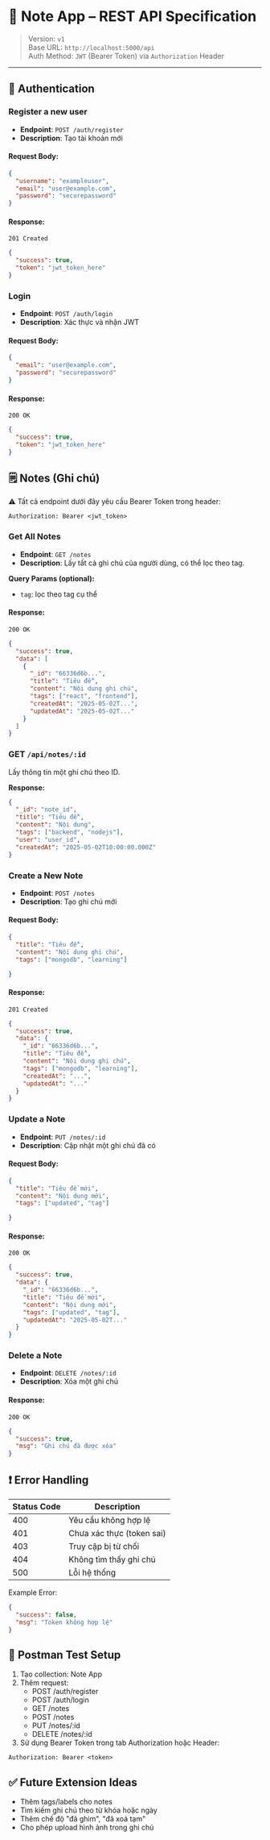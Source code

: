 # 📘 Note App – REST API Specification

> Version: `v1`  
> Base URL: `http://localhost:5000/api`  
> Auth Method: `JWT` (Bearer Token) via `Authorization` Header

---

## 🔐 Authentication

### Register a new user

- **Endpoint**: `POST /auth/register`  
- **Description**: Tạo tài khoản mới

#### Request Body:
```json
{
  "username": "exampleuser",
  "email": "user@example.com",
  "password": "securepassword"
}
```

#### Response:
`201 Created`
```json
{
  "success": true,
  "token": "jwt_token_here"
}
```

### Login

- **Endpoint**: `POST /auth/login`
- **Description**: Xác thực và nhận JWT

#### Request Body:
```json
{
  "email": "user@example.com",
  "password": "securepassword"
}
```

#### Response:
`200 OK`
```json
{
  "success": true,
  "token": "jwt_token_here"
}
```

## 🗒️ Notes (Ghi chú)

⚠️ Tất cả endpoint dưới đây yêu cầu Bearer Token trong header:
```
Authorization: Bearer <jwt_token>
```

### Get All Notes

- **Endpoint**: `GET /notes`
- **Description**: Lấy tất cả ghi chú của người dùng, có thể lọc theo tag.

**Query Params (optional):**
- `tag`: lọc theo tag cụ thể

#### Response:
`200 OK`
```json
{
  "success": true,
  "data": [
    {
      "_id": "66336d6b...",
      "title": "Tiêu đề",
      "content": "Nội dung ghi chú",
      "tags": ["react", "frontend"],
      "createdAt": "2025-05-02T...",
      "updatedAt": "2025-05-02T..."
    }
  ]
}
```

### GET `/api/notes/:id`

Lấy thông tin một ghi chú theo ID.

**Response:**
```json
{
  "_id": "note_id",
  "title": "Tiêu đề",
  "content": "Nội dung",
  "tags": ["backend", "nodejs"],
  "user": "user_id",
  "createdAt": "2025-05-02T10:00:00.000Z"
}
```


### Create a New Note

- **Endpoint**: `POST /notes`
- **Description**: Tạo ghi chú mới

#### Request Body:
```json
{
  "title": "Tiêu đề",
  "content": "Nội dung ghi chú",
  "tags": ["mongodb", "learning"]

}
```

#### Response:
`201 Created`
```json
{
  "success": true,
  "data": {
    "_id": "66336d6b...",
    "title": "Tiêu đề",
    "content": "Nội dung ghi chú",
    "tags": ["mongodb", "learning"],
    "createdAt": "...",
    "updatedAt": "..."
  }
}
```

### Update a Note

- **Endpoint**: `PUT /notes/:id`
- **Description**: Cập nhật một ghi chú đã có

#### Request Body:
```json
{
  "title": "Tiêu đề mới",
  "content": "Nội dung mới",
  "tags": ["updated", "tag"]

}
```

#### Response:
`200 OK`
```json
{
  "success": true,
  "data": {
    "_id": "66336d6b...",
    "title": "Tiêu đề mới",
    "content": "Nội dung mới",
    "tags": ["updated", "tag"],
    "updatedAt": "2025-05-02T..."
  }
}
```

### Delete a Note

- **Endpoint**: `DELETE /notes/:id`
- **Description**: Xóa một ghi chú

#### Response:
`200 OK`
```json
{
  "success": true,
  "msg": "Ghi chú đã được xóa"
}
```

## ❗ Error Handling

| Status Code | Description |
|-------------|-------------|
| 400 | Yêu cầu không hợp lệ |
| 401 | Chưa xác thực (token sai) |
| 403 | Truy cập bị từ chối |
| 404 | Không tìm thấy ghi chú |
| 500 | Lỗi hệ thống |

Example Error:
```json
{
  "success": false,
  "msg": "Token không hợp lệ"
}
```

## 🧪 Postman Test Setup

1. Tạo collection: Note App
2. Thêm request:
   - POST /auth/register
   - POST /auth/login
   - GET /notes
   - POST /notes
   - PUT /notes/:id
   - DELETE /notes/:id
3. Sử dụng Bearer Token trong tab Authorization hoặc Header:
```
Authorization: Bearer <token>
```

## ✅ Future Extension Ideas

- Thêm tags/labels cho notes
- Tìm kiếm ghi chú theo từ khóa hoặc ngày
- Thêm chế độ "đã ghim", "đã xoá tạm"
- Cho phép upload hình ảnh trong ghi chú